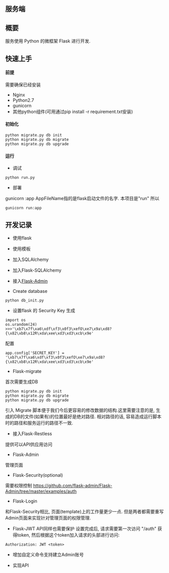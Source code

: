 ## 服务端

## 概要
服务使用 Python 的微框架 Flask 进行开发.

## 快速上手

#### 前提
需要确保已经安装
* Nginx
* Python2.7
* gunicorn
* 其他python组件(可用通过pip install -r requirement.txt安装)

#### 初始化
```
python migrate.py db init
python migrate.py db migrate
python migrate.py db upgrade
```


#### 运行
* 调试

```
python run.py
```


* 部署

gunicorn <AppFileName>:app
AppFileName指的是flask启动文件的名字. 本项目是"run"
所以
```
gunicorn run:app
```


## 开发记录

* 使用flask

* 使用模板

* 加入SQLAlchemy

* 加入Flask-SQLAlchemy


* 接入[Flask-Admin](http://flask-admin.readthedocs.io/en/latest/index.html)

* Create database

```
python db_init.py
```

* 设置flask 的 Security Key
生成
```
import os
os.urandom(24)
>>>'\xb7\x7f\xa6\xdf\xf3\x0f3\xefO\xe7\x9a\xd8?{\x82\xb8\x12R\xda\xee\xd3\xd3\xcb\x9e'
```
配置
```
app.config['SECRET_KEY'] = '\xb7\x7f\xa6\xdf\xf3\x0f3\xefO\xe7\x9a\xd8?{\x82\xb8\x12R\xda\xee\xd3\xd3\xcb\x9e'
```

* Flask-migrate

首次需要生成DB
````
python migrate.py db init
python migrate.py db migrate
python migrate.py db upgrade
````
引入 Migrate 脚本便于我们今后更容易的修改数据的结构.这里需要注意的是, 生成的DB的文件(如果有)的位置最好是绝对路径. 相对路径的话, 容易造成运行脚本时的路径和服务运行的路径不一致.


* 接入Flask-Restless

提供可以API供应用访问

* Flask-Admin

管理页面

* Flask-Security(optional)

需要权限控制 https://github.com/flask-admin/Flask-Admin/tree/master/examples/auth

* Flask-Login

和Flask-Security相比, 页面(template)上的工作量更少一点. 但是两者都需要重写Admin页面来实现针对管理页面的权限管理.


* Flask-JWT
API同样也需要保护
设置完成后, 请求需要第一次访问 "/auth" 获得token, 然后根据这个token加入请求的头部进行访问:
```
Authorization: JWT <token> 
```

* 增加自定义命令支持建立Admin账号

* 实现API